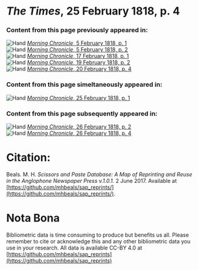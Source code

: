 # *The Times*, 25 February 1818, p. 4  
  
### Content from this page previously appeared in:  
![Hand](http://scissorsandpaste.net/wp-content/uploads/2017/06/smallhandpointer.png) [*Morning Chronicle*, 5 February 1818, p. 1](https://mhbeals.github.io/sap_html/Morning-Chronicle/Morning-Chronicle-5-February-1818-p-1)  
![Hand](http://scissorsandpaste.net/wp-content/uploads/2017/06/smallhandpointer.png) [*Morning Chronicle*, 5 February 1818, p. 2](https://mhbeals.github.io/sap_html/Morning-Chronicle/Morning-Chronicle-5-February-1818-p-2)  
![Hand](http://scissorsandpaste.net/wp-content/uploads/2017/06/smallhandpointer.png) [*Morning Chronicle*, 17 February 1818, p. 1](https://mhbeals.github.io/sap_html/Morning-Chronicle/Morning-Chronicle-17-February-1818-p-1)  
![Hand](http://scissorsandpaste.net/wp-content/uploads/2017/06/smallhandpointer.png) [*Morning Chronicle*, 19 February 1818, p. 2](https://mhbeals.github.io/sap_html/Morning-Chronicle/Morning-Chronicle-19-February-1818-p-2)  
![Hand](http://scissorsandpaste.net/wp-content/uploads/2017/06/smallhandpointer.png) [*Morning Chronicle*, 20 February 1818, p. 4](https://mhbeals.github.io/sap_html/Morning-Chronicle/Morning-Chronicle-20-February-1818-p-4)  
  
### Content from this page simeltaneously appeared in:  
![Hand](http://scissorsandpaste.net/wp-content/uploads/2017/06/smallhandpointer.png) [*Morning Chronicle*, 25 February 1818, p. 1](https://mhbeals.github.io/sap_html/Morning-Chronicle/Morning-Chronicle-25-February-1818-p-1)  
  
### Content from this page subsequently appeared in:  
![Hand](http://scissorsandpaste.net/wp-content/uploads/2017/06/smallhandpointer.png) [*Morning Chronicle*, 26 February 1818, p. 2](https://mhbeals.github.io/sap_html/Morning-Chronicle/Morning-Chronicle-26-February-1818-p-2)  
![Hand](http://scissorsandpaste.net/wp-content/uploads/2017/06/smallhandpointer.png) [*Morning Chronicle*, 26 February 1818, p. 4](https://mhbeals.github.io/sap_html/Morning-Chronicle/Morning-Chronicle-26-February-1818-p-4)  


# Citation: 

Beals. M. H. *Scissors and Paste Database: A Map of Reprinting and Reuse in the Anglophone Newspaper Press v.1.0.1.* 2 June 2017. Available at [https://github.com/mhbeals/sap_reprints/](https://github.com/mhbeals/sap_reprints/). 

# Nota Bona

Bibliometric data is time consuming to produce but benefits us all. Please remember to cite or acknowledge this and any other bibliometric data you use in your research. All data is available CC-BY 4.0 at [https://github.com/mhbeals/sap_reprints](https://github.com/mhbeals/sap_reprints)